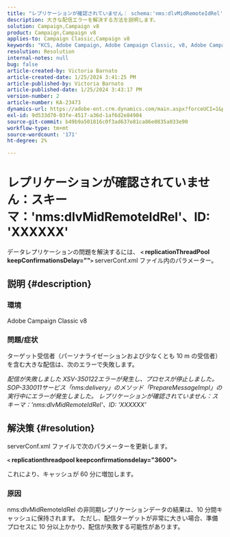 ```yaml
---
title: "レプリケーションが確認されていません： schema:'nms:dlvMidRemoteIdRel', id: 'XXXXXX'"
description: 大きな配信エラーを解決する方法を説明します。
solution: Campaign,Campaign v8
product: Campaign,Campaign v8
applies-to: Campaign Classic,Campaign v8
keywords: "KCS, Adobe Campaign, Adobe Campaign Classic, v8, Adobe Campaign Classic v8"
resolution: Resolution
internal-notes: null
bug: false
article-created-by: Victoria Barnato
article-created-date: 1/25/2024 3:41:25 PM
article-published-by: Victoria Barnato
article-published-date: 1/25/2024 3:43:17 PM
version-number: 2
article-number: KA-23473
dynamics-url: https://adobe-ent.crm.dynamics.com/main.aspx?forceUCI=1&pagetype=entityrecord&etn=knowledgearticle&id=9dde9e2c-98bb-ee11-a569-6045bd006a22
exl-id: 9d533d70-03fe-4517-a36d-1af6d2e84904
source-git-commit: b49b9a501816c0f3ad637e81ca86e0835a033e90
workflow-type: tm+mt
source-wordcount: '171'
ht-degree: 2%

---
```


# レプリケーションが確認されていません：スキーマ：&#39;nms:dlvMidRemoteIdRel&#39;、ID: &#39;XXXXXX&#39;


データレプリケーションの問題を解決するには、 <b>`<` replicationThreadPool keepConfirmationsDelay=&quot;&quot;`>` </b> serverConf.xml ファイル内のパラメーター。

## 説明 {#description}


### 環境

Adobe Campaign Classic v8

### 問題/症状

ターゲット受信者（パーソナライゼーションおよび少なくとも 10 m の受信者）を含む大きな配信は、次のエラーで失敗します。

*配信が失敗しました XSV-350122エラーが発生し、プロセスが停止しました。 SOP-330011サービス「nms:delivery」のメソッド「PrepareMessageImpl」の実行中にエラーが発生しました。 レプリケーションが確認されていません：スキーマ：&#39;nms:dlvMidRemoteIdRel&#39;、ID: &#39;XXXXXX&#39;*


## 解決策 {#resolution}


serverConf.xml ファイルで次のパラメーターを更新します。

<b>`<` replicationthreadpool keepconfirmationsdelay=&quot;3600&quot;`>` </b>

これにより、キャッシュが 60 分に増加します。

### 原因

nms:dlvMidRemoteIdRel の非同期レプリケーションデータの結果は、10 分間キャッシュに保持されます。 ただし、配信ターゲットが非常に大きい場合、準備プロセスに 10 分以上かかり、配信が失敗する可能性があります。
